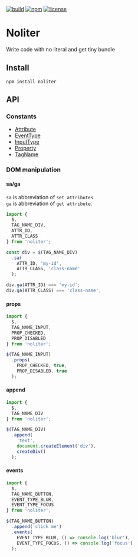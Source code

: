 [![build](https://img.shields.io/github/workflow/status/TroyTae/noliter/noliter/main?style=flat-square)](https://github.com/TroyTae/noliter/actions?query=workflow%3Anoliter)
[![npm](https://img.shields.io/npm/v/noliter?color=%23fb3e44&style=flat-square)](https://www.npmjs.com/package/noliter)
[![license](https://img.shields.io/github/license/TroyTae/noliter?style=flat-square)](https://github.com/TroyTae/noliter/blob/main/LICENSE)

# Noliter

Write code with no literal and get tiny bundle

## Install

```
npm install noliter
```

## API

### Constants

 - [Attribute](./src/constants/Attribute.ts)
 - [EventType](./src/constants/EventType.ts)
 - [InputType](./src/constants/InputType.ts)
 - [Property](./src/constants/Property.ts)
 - [TagName](./src/constants/TagName.ts)

### DOM manipulation

#### sa/ga

`sa` is abbreviation of `set attributes`.  
`ga` is abbreviation of `get attribute`.  

```javascript
import {
  $,
  TAG_NAME_DIV,
  ATTR_ID,
  ATTR_CLASS
} from 'noliter';

const div = $(TAG_NAME_DIV)
  .sa(
    ATTR_ID, 'my-id',
    ATTR_CLASS, 'class-name'
  );

div.ga(ATTR_ID) === 'my-id';
div.ga(ATTR_CLASS) === 'class-name';
```

#### props

```javascript
import {
  $,
  TAG_NAME_INPUT,
  PROP_CHECKED,
  PROP_DISABLED
} from 'noliter';

$(TAG_NAME_INPUT)
  .props(
    PROP_CHECKED, true,
    PROP_DISABLED, true
  );
```

#### append

```javascript
import {
  $,
  TAG_NAME_DIV
} from 'noliter';

$(TAG_NAME_DIV)
  .append(
    'text',
    document.createElement('div'),
    createDiv()
  );
```

#### events

```javascript
import {
  $,
  TAG_NAME_BUTTON,
  EVENT_TYPE_BLUR,
  EVENT_TYPE_FOCUS
} from 'noliter';

$(TAG_NAME_BUTTON)
  .append('click me')
  .events(
    EVENT_TYPE_BLUR, () => console.log('blur'),
    EVENT_TYPE_FOCUS, () => console.log('focus')
  );
```
